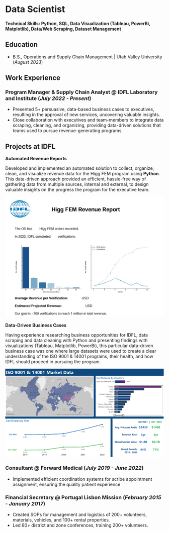 # Data Scientist

#### Technical Skills: Python, SQL, Data Visualization (Tableau, PowerBi, Matplotlib), Data/Web Scraping, Dataset Management

## Education
- B.S., Operations and Supply Chain Management | Utah Valley University (_August 2023_)

## Work Experience
### Program Manager & Supply Chain Analyst @ IDFL Laboratory and Institute (_July 2022 - Present_)
- Presented 5+ persuasive, data-based business cases to executives, resulting in the approval of new services, uncovering valuable insights.
- Close collaboration with executives and team-members to integrate data scraping, cleaning, and organizing, providing data-driven solutions that teams used to pursue revenue-generating programs.


## Projects at IDFL

**Automated Revenue Reports**

Developed and implemented an automated solution to collect, organize, clean, and visualize revenue data for the Higg FEM program using **Python**. This data-driven approach provided an efficient, hassle-free way of gathering data from multiple sources, internal and external, to design valuable insights on the progress the program for the executive team.

![Example Revenue Report](/assets/revenue_report_ss.jpg)

**Data-Driven Business Cases**

Having experience researching business opportunities for IDFL, data scraping and data cleaning with Python and presenting findings with visualizations (Tableau, Matplotlib, PowerBi), this particular data-driven business case was one where large datasets were used to create a clear understanding of the ISO 9001 & 14001 programs, their health, and how IDFL should proceed in pursuing the program.

![Example Revenue Report](/assets/ISO_17021_filter_review.png)

### Consultant @ Forward Medical (_July 2019 - June 2022_)
- Implemented efficient coordination systems for scribe appointment assignment, ensuring the quality patient experience

### Financial Secretary @ Portugal Lisbon Mission (_February 2015 - January 2017_)
- Created SOPs for management and logistics of 200+ volunteers, materials, vehicles, and 100+ rental properties.
- Led 80+ district and zone conferences, training 200+ volunteers.
